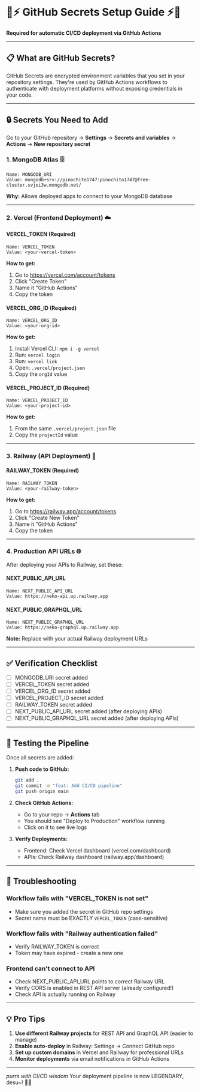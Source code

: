 # 🐾⚡ GitHub Secrets Setup Guide ⚡🐾

**Required for automatic CI/CD deployment via GitHub Actions**

---

## 📋 What are GitHub Secrets?

GitHub Secrets are encrypted environment variables that you set in your repository settings. They're used by GitHub Actions workflows to authenticate with deployment platforms without exposing credentials in your code.

---

## 🔒 Secrets You Need to Add

Go to your GitHub repository → **Settings** → **Secrets and variables** → **Actions** → **New repository secret**

### **1. MongoDB Atlas** 🗄️

```
Name: MONGODB_URI
Value: mongodb+srv://pinochito1747:pinochito1747@free-cluster.svjei3w.mongodb.net/
```

**Why:** Allows deployed apps to connect to your MongoDB database

---

### **2. Vercel (Frontend Deployment)** ☁️

#### **VERCEL_TOKEN** (Required)
```
Name: VERCEL_TOKEN
Value: <your-vercel-token>
```

**How to get:**
1. Go to https://vercel.com/account/tokens
2. Click "Create Token"
3. Name it "GitHub Actions"
4. Copy the token

#### **VERCEL_ORG_ID** (Required)
```
Name: VERCEL_ORG_ID
Value: <your-org-id>
```

**How to get:**
1. Install Vercel CLI: `npm i -g vercel`
2. Run: `vercel login`
3. Run: `vercel link`
4. Open: `.vercel/project.json`
5. Copy the `orgId` value

#### **VERCEL_PROJECT_ID** (Required)
```
Name: VERCEL_PROJECT_ID
Value: <your-project-id>
```

**How to get:**
1. From the same `.vercel/project.json` file
2. Copy the `projectId` value

---

### **3. Railway (API Deployment)** 🚂

#### **RAILWAY_TOKEN** (Required)
```
Name: RAILWAY_TOKEN
Value: <your-railway-token>
```

**How to get:**
1. Go to https://railway.app/account/tokens
2. Click "Create New Token"
3. Name it "GitHub Actions"
4. Copy the token

---

### **4. Production API URLs** 🌐

After deploying your APIs to Railway, set these:

#### **NEXT_PUBLIC_API_URL**
```
Name: NEXT_PUBLIC_API_URL
Value: https://neko-api.up.railway.app
```

#### **NEXT_PUBLIC_GRAPHQL_URL**
```
Name: NEXT_PUBLIC_GRAPHQL_URL
Value: https://neko-graphql.up.railway.app
```

**Note:** Replace with your actual Railway deployment URLs

---

## ✅ Verification Checklist

- [ ] MONGODB_URI secret added
- [ ] VERCEL_TOKEN secret added
- [ ] VERCEL_ORG_ID secret added
- [ ] VERCEL_PROJECT_ID secret added
- [ ] RAILWAY_TOKEN secret added
- [ ] NEXT_PUBLIC_API_URL secret added (after deploying APIs)
- [ ] NEXT_PUBLIC_GRAPHQL_URL secret added (after deploying APIs)

---

## 🚀 Testing the Pipeline

Once all secrets are added:

1. **Push code to GitHub:**
   ```bash
   git add .
   git commit -m "feat: Add CI/CD pipeline"
   git push origin main
   ```

2. **Check GitHub Actions:**
   - Go to your repo → **Actions** tab
   - You should see "Deploy to Production" workflow running
   - Click on it to see live logs

3. **Verify Deployments:**
   - Frontend: Check Vercel dashboard (vercel.com/dashboard)
   - APIs: Check Railway dashboard (railway.app/dashboard)

---

## 🔧 Troubleshooting

### Workflow fails with "VERCEL_TOKEN is not set"
- Make sure you added the secret in GitHub repo settings
- Secret name must be EXACTLY `VERCEL_TOKEN` (case-sensitive)

### Workflow fails with "Railway authentication failed"
- Verify RAILWAY_TOKEN is correct
- Token may have expired - create a new one

### Frontend can't connect to API
- Check NEXT_PUBLIC_API_URL points to correct Railway URL
- Verify CORS is enabled in REST API server (already configured!)
- Check API is actually running on Railway

---

## 💡 Pro Tips

1. **Use different Railway projects** for REST API and GraphQL API (easier to manage)
2. **Enable auto-deploy** in Railway: Settings → Connect GitHub repo
3. **Set up custom domains** in Vercel and Railway for professional URLs
4. **Monitor deployments** via email notifications in GitHub Actions

---

*purrs with CI/CD wisdom* Your deployment pipeline is now LEGENDARY, desu~! 🐾💖
